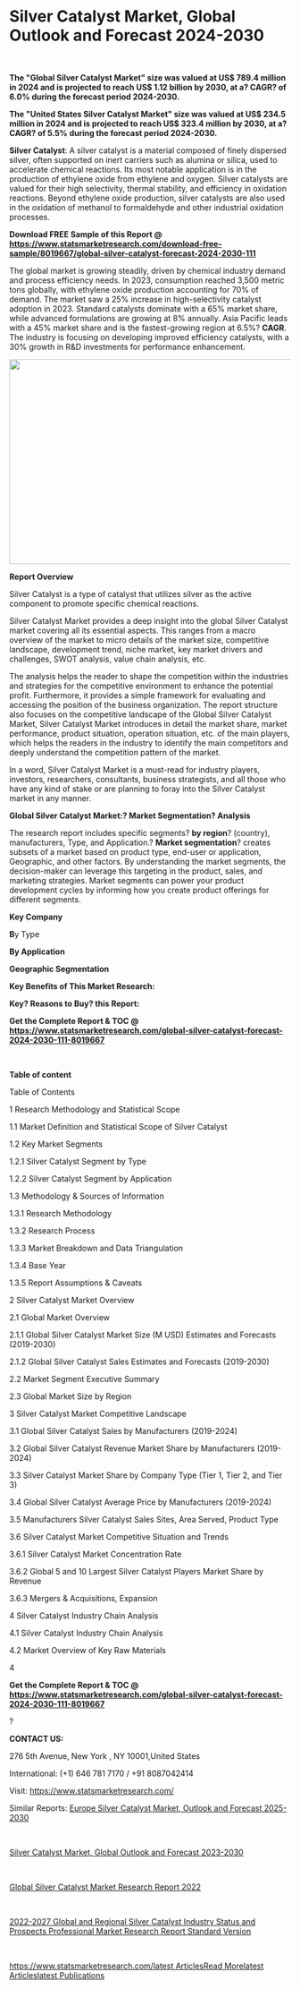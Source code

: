 <h1>Silver Catalyst Market, Global Outlook and Forecast 2024-2030</h1><br/><p><strong>The "Global Silver Catalyst Market" size was valued at US$ 789.4 million in 2024 and is projected to reach US$ 1.12 billion by 2030, at a? <strong>CAGR</strong>? of 6.0% during the forecast period 2024-2030.</strong></p>
 
 
 
 <p><strong>The "United States Silver Catalyst Market" size was valued at US$ 234.5 million in 2024 and is projected to reach US$ 323.4 million by 2030, at a? <strong>CAGR</strong>? of 5.5% during the forecast period 2024-2030.</strong></p>
 
 
 
 <p><strong>Silver Catalyst</strong>: A silver catalyst is a material composed of finely dispersed silver, often supported on inert carriers such as alumina or silica, used to accelerate chemical reactions. Its most notable application is in the production of ethylene oxide from ethylene and oxygen. Silver catalysts are valued for their high selectivity, thermal stability, and efficiency in oxidation reactions. Beyond ethylene oxide production, silver catalysts are also used in the oxidation of methanol to formaldehyde and other industrial oxidation processes.</p>
 
 
 
 <p><strong>Download FREE Sample of this Report @ <a href="https://www.statsmarketresearch.com/download-free-sample/8019667/global-silver-catalyst-forecast-2024-2030-111">https://www.statsmarketresearch.com/download-free-sample/8019667/global-silver-catalyst-forecast-2024-2030-111</a></strong></p>
 
 
 
 <p>The global market is growing steadily, driven by chemical industry demand and process efficiency needs. In 2023, consumption reached 3,500 metric tons globally, with ethylene oxide production accounting for 70% of demand. The market saw a 25% increase in high-selectivity catalyst adoption in 2023. Standard catalysts dominate with a 65% market share, while advanced formulations are growing at 8% annually. Asia Pacific leads with a 45% market share and is the fastest-growing region at 6.5%? <strong><strong>CAGR</strong></strong>. The industry is focusing on developing improved efficiency catalysts, with a 30% growth in R&D investments for performance enhancement.</p>
 
 
 
 <p><img alt="" src="https://www.24marketreports.com/assets/report-images/SilverCatalystMarket.png" style="height:366px; width:731px" /></p>
 
 
 
 <p><strong>Report Overview</strong></p>
 
 
 
 <p>Silver Catalyst is a type of catalyst that utilizes silver as the active component to promote specific chemical reactions.</p>
 
 
 
 <p>Silver Catalyst Market provides a deep insight into the global Silver Catalyst market covering all its essential aspects. This ranges from a macro overview of the market to micro details of the market size, competitive landscape, development trend, niche market, key market drivers and challenges, SWOT analysis, value chain analysis, etc.</p>
 
 
 
 <p>The analysis helps the reader to shape the competition within the industries and strategies for the competitive environment to enhance the potential profit. Furthermore, it provides a simple framework for evaluating and accessing the position of the business organization. The report structure also focuses on the competitive landscape of the Global Silver Catalyst Market, Silver Catalyst Market introduces in detail the market share, market performance, product situation, operation situation, etc. of the main players, which helps the readers in the industry to identify the main competitors and deeply understand the competition pattern of the market.</p>
 
 
 
 <p>In a word, Silver Catalyst Market is a must-read for industry players, investors, researchers, consultants, business strategists, and all those who have any kind of stake or are planning to foray into the Silver Catalyst market in any manner.</p>
 
 
 
 <p><strong>Global Silver Catalyst Market:? Market Segmentation? Analysis</strong></p>
 
 
 
 <p>The research report includes specific segments? <strong>by region</strong>? (country), manufacturers, Type, and Application.? <strong>Market segmentation</strong>? creates subsets of a market based on product type, end-user or application, Geographic, and other factors. By understanding the market segments, the decision-maker can leverage this targeting in the product, sales, and marketing strategies. Market segments can power your product development cycles by informing how you create product offerings for different segments.</p>
 
 
 
 <p><strong>Key Company</strong></p>
 
 
 
 <p><strong>B</strong>y Type</p>
 
 
 
 <p><strong><strong>By Application</strong></strong></p>
 
 
 
 <p><strong>Geographic Segmentation</strong></p>
 
 
 
 <p><strong>Key Benefits of This Market Research:</strong></p>
 
 
 
 <p><strong>Key? <strong>Reasons to Buy</strong>? this Report:</strong></p>
 
 
 
 <div><b>Get the Complete Report & TOC @ <a href="https://www.statsmarketresearch.com/global-silver-catalyst-forecast-2024-2030-111-8019667">https://www.statsmarketresearch.com/global-silver-catalyst-forecast-2024-2030-111-8019667</a></b></div>
 
 
 
 <p><br />
 
 <b>Table of content</b></p>
 
 
 
 <p>Table of Contents<br />
 
 1 Research Methodology and Statistical Scope<br />
 
 1.1 Market Definition and Statistical Scope of Silver Catalyst<br />
 
 1.2 Key Market Segments<br />
 
 1.2.1 Silver Catalyst Segment by Type<br />
 
 1.2.2 Silver Catalyst Segment by Application<br />
 
 1.3 Methodology & Sources of Information<br />
 
 1.3.1 Research Methodology<br />
 
 1.3.2 Research Process<br />
 
 1.3.3 Market Breakdown and Data Triangulation<br />
 
 1.3.4 Base Year<br />
 
 1.3.5 Report Assumptions & Caveats<br />
 
 2 Silver Catalyst Market Overview<br />
 
 2.1 Global Market Overview<br />
 
 2.1.1 Global Silver Catalyst Market Size (M USD) Estimates and Forecasts (2019-2030)<br />
 
 2.1.2 Global Silver Catalyst Sales Estimates and Forecasts (2019-2030)<br />
 
 2.2 Market Segment Executive Summary<br />
 
 2.3 Global Market Size by Region<br />
 
 3 Silver Catalyst Market Competitive Landscape<br />
 
 3.1 Global Silver Catalyst Sales by Manufacturers (2019-2024)<br />
 
 3.2 Global Silver Catalyst Revenue Market Share by Manufacturers (2019-2024)<br />
 
 3.3 Silver Catalyst Market Share by Company Type (Tier 1, Tier 2, and Tier 3)<br />
 
 3.4 Global Silver Catalyst Average Price by Manufacturers (2019-2024)<br />
 
 3.5 Manufacturers Silver Catalyst Sales Sites, Area Served, Product Type<br />
 
 3.6 Silver Catalyst Market Competitive Situation and Trends<br />
 
 3.6.1 Silver Catalyst Market Concentration Rate<br />
 
 3.6.2 Global 5 and 10 Largest Silver Catalyst Players Market Share by Revenue<br />
 
 3.6.3 Mergers & Acquisitions, Expansion<br />
 
 4 Silver Catalyst Industry Chain Analysis<br />
 
 4.1 Silver Catalyst Industry Chain Analysis<br />
 
 4.2 Market Overview of Key Raw Materials<br />
 
 4</p>
 
 
 
 <div><b>Get the Complete Report & TOC @ <a href="https://www.statsmarketresearch.com/global-silver-catalyst-forecast-2024-2030-111-8019667">https://www.statsmarketresearch.com/global-silver-catalyst-forecast-2024-2030-111-8019667</a></b></div>
 
 
 
 <p>? </p>
 
 
 
 <p><b>CONTACT US:</b><br />
 
 276 5th Avenue, New York , NY 10001,United States<br />
 
 International: (+1) 646 781 7170 / +91 8087042414<br />
 
 Visit: <a href="https://www.statsmarketresearch.com/">https://www.statsmarketresearch.com/</a><br />
 
 Similar Reports: <a href="https://www.statsmarketresearch.com/global-silver-catalyst-forecast-2024-2030-111-8019667">Europe Silver Catalyst Market, Outlook and Forecast 2025-2030</a><br />
 
 <br />
 
 <a href="https://www.statsmarketresearch.com/global-silver-catalyst-forecast-2024-2030-111-8019667">Silver Catalyst Market, Global Outlook and Forecast 2023-2030</a><br />
 
 <br />
 
 <a href="https://www.statsmarketresearch.com/global-silver-catalyst-forecast-2024-2030-111-8019667">Global Silver Catalyst Market Research Report 2022</a><br />
 
 <br />
 
 <a href="https://www.statsmarketresearch.com/global-silver-catalyst-forecast-2024-2030-111-8019667">2022-2027 Global and Regional Silver Catalyst Industry Status and Prospects Professional Market Research Report Standard Version</a><br />
 
 <br />
 
 <a href="https://gyeongbokgung.com">https://www.statsmarketresearch.com/</a><a href="https://hallyeomaritime.com">latest Articles</a><a href="https://jingwansa.com">Read More</a><a href="https://nguoiviet.jp/">latest Articles</a><a href="https://www.intelmarketresearch.com/">latest Publications</a></p>